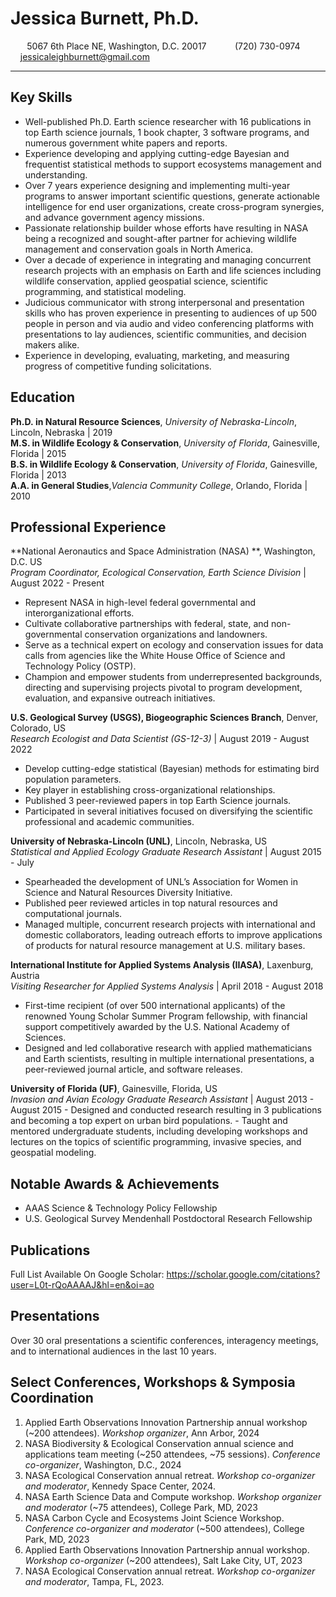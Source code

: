 
# Jessica Burnett, Ph.D. 

<img
src="README_files/figure-gfm/fa-icon-e14f39f52171e9cba8154737acb24799.svg"
style="width:0.75em;height:1em" />    5067 6th Place NE, Washington,
D.C. 20017    <img
src="README_files/figure-gfm/fa-icon-fc9104599277ccb91d4e70e2088fe75b.svg"
style="width:1em;height:1em" />    (720) 730-0974    <img
src="README_files/figure-gfm/fa-icon-a7ff419e70980f9f1a65816048d94526.svg"
style="width:1em;height:1em" />    <jessicaleighburnett@gmail.com>
   <img
src="README_files/figure-gfm/fa-icon-48b1da2867ad7312ef1fde4a125efd4e.svg"
style="width:1.12em;height:1em" />
<hr/>

## Key Skills

- Well-published Ph.D. Earth science researcher with 16 publications in
  top Earth science journals, 1 book chapter, 3 software programs, and
  numerous government white papers and reports.
- Experience developing and applying cutting-edge Bayesian and
  frequentist statistical methods to support ecosystems management and
  understanding.
- Over 7 years experience designing and implementing multi-year programs
  to answer important scientific questions, generate actionable
  intelligence for end user organizations, create cross-program
  synergies, and advance government agency missions.
- Passionate relationship builder whose efforts have resulting in NASA
  being a recognized and sought-after partner for achieving wildlife
  management and conservation goals in North America.
- Over a decade of experience in integrating and managing concurrent
  research projects with an emphasis on Earth and life sciences
  including wildlife conservation, applied geospatial science,
  scientific programming, and statistical modeling.
- Judicious communicator with strong interpersonal and presentation
  skills who has proven experience in presenting to audiences of up 500
  people in person and via audio and video conferencing platforms with
  presentations to lay audiences, scientific communities, and decision
  makers alike.
- Experience in developing, evaluating, marketing, and measuring
  progress of competitive funding solicitations.
  <!-- Program/Project Management -->
  <!-- Geospatial Science and Technologies -->
  <!-- Strategic Thinking -->
  <!-- Earth Science Applications Research --> <!-- Partnering -->
  <!-- Financial Management --> <!-- Technical Competence -->

## Education

**Ph.D. in Natural Resource Sciences**, *University of
Nebraska-Lincoln*, Lincoln, Nebraska \| 2019  
**M.S. in Wildlife Ecology & Conservation**, *University of Florida*,
Gainesville, Florida \| 2015  
**B.S. in Wildlife Ecology & Conservation**, *University of Florida*,
Gainesville, Florida \| 2013  
**A.A. in General Studies**,*Valencia Community College*, Orlando,
Florida \| 2010

## Professional Experience <!-- Skills, evidence, why it matters -->

**National Aeronautics and Space Administration (NASA) **, Washington,
D.C. US  
*Program Coordinator, Ecological Conservation, Earth Science Division*
\| August 2022 - Present

- Represent NASA in high-level federal governmental and
  interorganizational efforts.
- Cultivate collaborative partnerships with federal, state, and
  non-governmental conservation organizations and landowners.
- Serve as a technical expert on ecology and conservation issues for
  data calls from agencies like the White House Office of Science and
  Technology Policy (OSTP).
- Champion and empower students from underrepresented backgrounds,
  directing and supervising projects pivotal to program development,
  evaluation, and expansive outreach initiatives.

**U.S. Geological Survey (USGS), Biogeographic Sciences Branch**,
Denver, Colorado, US  
*Research Ecologist and Data Scientist (GS-12-3)* \| August 2019 -
August 2022

- Develop cutting-edge statistical (Bayesian) methods for estimating
  bird population parameters.
- Key player in establishing cross-organizational relationships.
- Published 3 peer-reviewed papers in top Earth Science journals.
- Participated in several initiatives focused on diversifying the
  scientific professional and academic communities.

**University of Nebraska-Lincoln (UNL)**, Lincoln, Nebraska, US  
*Statistical and Applied Ecology Graduate Research Assistant* \| August
2015 - July

- Spearheaded the development of UNL’s Association for Women in Science
  and Natural Resources Diversity Initiative.
- Published peer reviewed articles in top natural resources and
  computational journals.
- Managed multiple, concurrent research projects with international and
  domestic collaborators, leading outreach efforts to improve
  applications of products for natural resource management at U.S.
  military bases.

**International Institute for Applied Systems Analysis (IIASA)**,
Laxenburg, Austria  
*Visiting Researcher for Applied Systems Analysis* \| April 2018 -
August 2018

- First-time recipient (of over 500 international applicants) of the
  renowned Young Scholar Summer Program fellowship, with financial
  support competitively awarded by the U.S. National Academy of
  Sciences.
- Designed and led collaborative research with applied mathematicians
  and Earth scientists, resulting in multiple international
  presentations, a peer-reviewed journal article, and software releases.

**University of Florida (UF)**, Gainesville, Florida, US  
*Invasion and Avian Ecology Graduate Research Assistant* \| August
2013 - August 2015 - Designed and conducted research resulting in 3
publications and becoming a top expert on urban bird populations. -
Taught and mentored undergraduate students, including developing
workshops and lectures on the topics of scientific programming, invasive
species, and geospatial modeling.

## Notable Awards & Achievements

- AAAS Science & Technology Policy Fellowship
- U.S. Geological Survey Mendenhall Postdoctoral Research Fellowship

## Publications

Full List Available On Google Scholar:
<https://scholar.google.com/citations?user=L0t-rQoAAAAJ&hl=en&oi=ao>

## Presentations

Over 30 oral presentations a scientific conferences, interagency
meetings, and to international audiences in the last 10 years.

## Select Conferences, Workshops & Symposia Coordination

1.  Applied Earth Observations Innovation Partnership annual workshop
    (~200 attendees). *Workshop organizer*, Ann Arbor, 2024
2.  NASA Biodiversity & Ecological Conservation annual science and
    applications team meeting (~250 attendees, ~75 sessions).
    *Conference co-organizer*, Washington, D.C., 2024
3.  NASA Ecological Conservation annual retreat. *Workshop co-organizer
    and moderator*, Kennedy Space Center, 2024.
4.  NASA Earth Science Data and Compute workshop. *Workshop organizer
    and moderator* (~75 attendees), College Park, MD, 2023
5.  NASA Carbon Cycle and Ecosystems Joint Science Workshop. *Conference
    co-organizer and moderator* (~500 attendees), College Park, MD, 2023
6.  Applied Earth Observations Innovation Partnership annual workshop.
    *Workshop co-organizer* (~200 attendees), Salt Lake City, UT, 2023
7.  NASA Ecological Conservation annual retreat. *Workshop co-organizer
    and moderator*, Tampa, FL, 2023.

<!-- # Essay
## Current Fellowship at NASA Headquarters
I am currently hosted at NASA Headquarters in the Earth Science Division, focusing on outreach, engagement, and partnerships within the Ecological Conservation program, which funds global projects aimed at biodiversity conservation. My primary goal during this fellowship has been to make NASA's resources more accessible to fisheries and wildlife scientists, managers, and decision-makers. Through my efforts, I have successfully facilitated connections between NASA and these stakeholders, enhancing the impact of our conservation initiatives. 
&#10;## Interest in Science Diplomacy 
I am particularly interested in learning more about science diplomacy to expand my skillset and better engage in international forums. During my fellowship, I have developed strong relationships with conservation leaders and organizations in the U.S., including federal, state, and tribal entities. However, my limited experience in international science diplomacy restricts my effectiveness in global contexts. Understanding science diplomacy will enable me to participate more actively in NASA's international activities, such as IPBES, CoP, and UN subcommittees related to Earth and biodiversity science, thereby enhancing my contributions to these important initiatives.  
&#10; ## Interest in International Collaboration
&#10;My interest in international collaboration, especially with science-policy fellows from Latin America and the Caribbean (LAC), stems from the recognition of the importance of these regions in global biodiversity. Although my work has predominantly focused on U.S. organizations, NASA funds several projects in the Caribbean and South America. Developing diplomatic and collegial relationships with organizations influencing on-the-ground decision-making and policy in these regions is crucial. By learning to better build and maintain these relationships, I aim to foster effective collaborations that can address shared ecological challenges and promote sustainable conservation efforts across borders. -->
